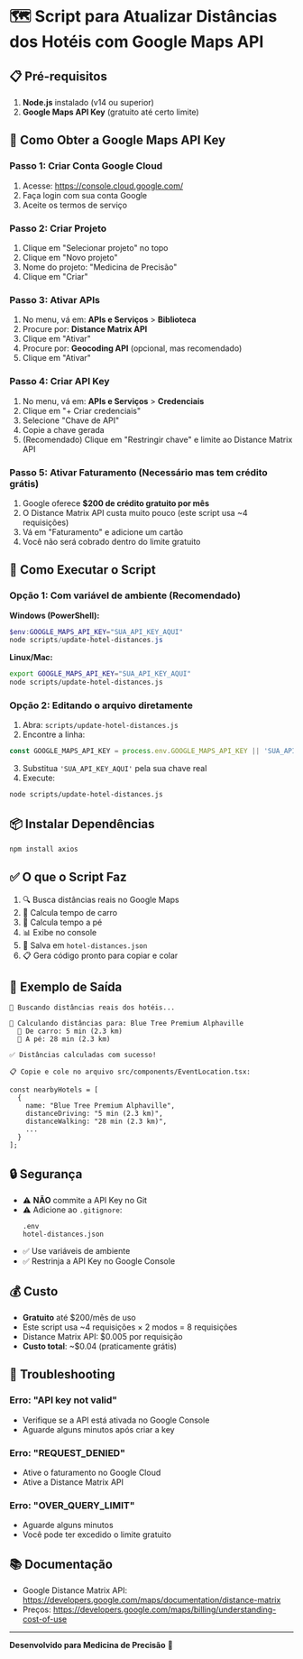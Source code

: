 # 🗺️ Script para Atualizar Distâncias dos Hotéis com Google Maps API

## 📋 Pré-requisitos

1. **Node.js** instalado (v14 ou superior)
2. **Google Maps API Key** (gratuito até certo limite)

## 🔑 Como Obter a Google Maps API Key

### Passo 1: Criar Conta Google Cloud
1. Acesse: https://console.cloud.google.com/
2. Faça login com sua conta Google
3. Aceite os termos de serviço

### Passo 2: Criar Projeto
1. Clique em "Selecionar projeto" no topo
2. Clique em "Novo projeto"
3. Nome do projeto: "Medicina de Precisão"
4. Clique em "Criar"

### Passo 3: Ativar APIs
1. No menu, vá em: **APIs e Serviços** > **Biblioteca**
2. Procure por: **Distance Matrix API**
3. Clique em "Ativar"
4. Procure por: **Geocoding API** (opcional, mas recomendado)
5. Clique em "Ativar"

### Passo 4: Criar API Key
1. No menu, vá em: **APIs e Serviços** > **Credenciais**
2. Clique em "+ Criar credenciais"
3. Selecione "Chave de API"
4. Copie a chave gerada
5. (Recomendado) Clique em "Restringir chave" e limite ao Distance Matrix API

### Passo 5: Ativar Faturamento (Necessário mas tem crédito grátis)
1. Google oferece **$200 de crédito gratuito por mês**
2. O Distance Matrix API custa muito pouco (este script usa ~4 requisições)
3. Vá em "Faturamento" e adicione um cartão
4. Você não será cobrado dentro do limite gratuito

## 🚀 Como Executar o Script

### Opção 1: Com variável de ambiente (Recomendado)

**Windows (PowerShell):**
```powershell
$env:GOOGLE_MAPS_API_KEY="SUA_API_KEY_AQUI"
node scripts/update-hotel-distances.js
```

**Linux/Mac:**
```bash
export GOOGLE_MAPS_API_KEY="SUA_API_KEY_AQUI"
node scripts/update-hotel-distances.js
```

### Opção 2: Editando o arquivo diretamente

1. Abra: `scripts/update-hotel-distances.js`
2. Encontre a linha:
```javascript
const GOOGLE_MAPS_API_KEY = process.env.GOOGLE_MAPS_API_KEY || 'SUA_API_KEY_AQUI';
```
3. Substitua `'SUA_API_KEY_AQUI'` pela sua chave real
4. Execute:
```bash
node scripts/update-hotel-distances.js
```

## 📦 Instalar Dependências

```bash
npm install axios
```

## ✅ O que o Script Faz

1. 🔍 Busca distâncias reais no Google Maps
2. 🚗 Calcula tempo de carro
3. 🚶 Calcula tempo a pé
4. 📊 Exibe no console
5. 💾 Salva em `hotel-distances.json`
6. 📋 Gera código pronto para copiar e colar

## 📄 Exemplo de Saída

```
🚀 Buscando distâncias reais dos hotéis...

📍 Calculando distâncias para: Blue Tree Premium Alphaville
  🚗 De carro: 5 min (2.3 km)
  🚶 A pé: 28 min (2.3 km)

✅ Distâncias calculadas com sucesso!

📋 Copie e cole no arquivo src/components/EventLocation.tsx:

const nearbyHotels = [
  {
    name: "Blue Tree Premium Alphaville",
    distanceDriving: "5 min (2.3 km)",
    distanceWalking: "28 min (2.3 km)",
    ...
  }
];
```

## 🔒 Segurança

- ⚠️ **NÃO** commite a API Key no Git
- ⚠️ Adicione ao `.gitignore`:
  ```
  .env
  hotel-distances.json
  ```
- ✅ Use variáveis de ambiente
- ✅ Restrinja a API Key no Google Console

## 💰 Custo

- **Gratuito** até $200/mês de uso
- Este script usa ~4 requisições × 2 modos = 8 requisições
- Distance Matrix API: $0.005 por requisição
- **Custo total**: ~$0.04 (praticamente grátis)

## 🐛 Troubleshooting

### Erro: "API key not valid"
- Verifique se a API está ativada no Google Console
- Aguarde alguns minutos após criar a key

### Erro: "REQUEST_DENIED"
- Ative o faturamento no Google Cloud
- Ative a Distance Matrix API

### Erro: "OVER_QUERY_LIMIT"
- Aguarde alguns minutos
- Você pode ter excedido o limite gratuito

## 📚 Documentação

- Google Distance Matrix API: https://developers.google.com/maps/documentation/distance-matrix
- Preços: https://developers.google.com/maps/billing/understanding-cost-of-use

---

**Desenvolvido para Medicina de Precisão** 🎯

